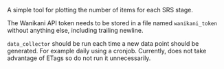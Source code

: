 A simple tool for plotting the number of items for each SRS stage.

The Wanikani API token needs to be stored in a file named `wanikani_token` without anything else, including trailing newline.

`data_collector` should be run each time a new data point should be generated. For example daily using a cronjob.
Currently, does not take advantage of ETags so do not run it unnecessarily.  